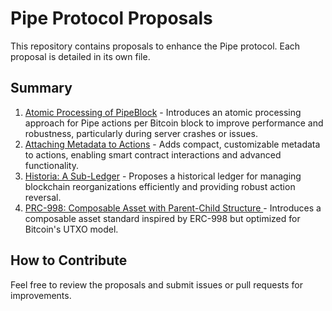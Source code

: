 
# Pipe Protocol Proposals

This repository contains proposals to enhance the Pipe protocol. Each proposal is detailed in its own file.

## Summary

1. [Atomic Processing of PipeBlock](01_atomic_processing_pipeblock.md) - Introduces an atomic processing approach for Pipe actions per Bitcoin block to improve performance and robustness, particularly during server crashes or issues.
2. [Attaching Metadata to Actions](02_extra_metadata.md) - Adds compact, customizable metadata to actions, enabling smart contract interactions and advanced functionality.
3. [Historia: A Sub-Ledger](03_historia_subledger.md) - Proposes a historical ledger for managing blockchain reorganizations efficiently and providing robust action reversal.
4. [PRC-998: Composable Asset with Parent-Child Structure ](04_prc998_composable_asset.md) - Introduces a composable asset standard inspired by ERC-998 but optimized for Bitcoin's UTXO model.

## How to Contribute

Feel free to review the proposals and submit issues or pull requests for improvements.
